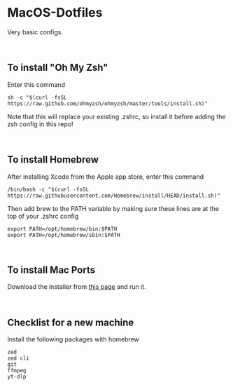 <br>

# MacOS-Dotfiles

Very basic configs.

<br>

## To install "Oh My Zsh"

Enter this command

```
sh -c "$(curl -fsSL https://raw.github.com/ohmyzsh/ohmyzsh/master/tools/install.sh)"
```

Note that this will replace your existing .zshrc, so install it before adding the zsh config in this repo!

<br>

## To install Homebrew

After installing Xcode from the Apple app store, enter this command

```
/bin/bash -c "$(curl -fsSL https://raw.githubusercontent.com/Homebrew/install/HEAD/install.sh)"
```

Then add brew to the PATH variable by making sure these lines are at the top of your .zshrc config

```
export PATH=/opt/homebrew/bin:$PATH
export PATH=/opt/homebrew/sbin:$PATH
```

<br>

## To install Mac Ports

Download the installer from [this page](https://www.macports.org/install.php) and run it.

<br>

## Checklist for a new machine

Install the following packages with homebrew

```
zed
zed cli
git
ffmpeg
yt-dlp
```

<br>
<br>
